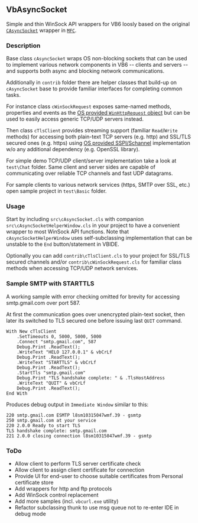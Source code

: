 ## VbAsyncSocket

Simple and thin WinSock API wrappers for VB6 loosly based on the original [`CAsyncSocket`](https://docs.microsoft.com/en-us/cpp/mfc/reference/casyncsocket-class?view=vs-2017) wrapper in [`MFC`](https://docs.microsoft.com/en-us/cpp/mfc/mfc-and-atl?view=vs-2017).

### Description

Base class `cAsyncSocket` wraps OS non-blocking sockets that can be used to implement various network components in VB6 -- clients and servers -- and supports both async and blocking network communications.

Additionally in `contrib` folder there are helper classes that build-up on `cAsyncSocket` base to provide familiar interfaces for completing common tasks.

For instance class `cWinSockRequest` exposes same-named methods, properties and events as the [OS provided `WinHttpRequest` object](https://msdn.microsoft.com/en-us/library/windows/desktop/aa384106%28v=vs.85%29.aspx) but can be used to easily access generic TCP/UDP servers instead.

Then class `cTlsClient` provides streaming support (familiar `Read`/`Write` methods) for accessing both plain-text TCP servers (e.g. http) and SSL/TLS secured ones (e.g. https) using [OS provided SSPI/Schannel](https://msdn.microsoft.com/en-us/library/windows/desktop/aa374782(v=vs.85).aspx) implementation w/o any additional dependency (e.g. OpenSSL library).

For simple demo TCP/UDP client/server implementation take a look at `test\Chat` folder. Same client and server sides are capable of communicating over reliable TCP channels and fast UDP datagrams. 

For sample clients to various network services (https, SMTP over SSL, etc.) open sample project in `test\Basic` folder.

### Usage

Start by including `src\cAsyncSocket.cls` with companion `src\cAsyncSocketHelperWindow.cls` in your project to have a convenient wrapper to most WinSock API functions. Note that `cAsyncSocketHelperWindow` uses self-subclassing implementation that can be unstable to the `End` button/statement in VBIDE.

Optionally you can add `contrib\cTlsClient.cls` to your project for SSL/TLS secured channels and/or `contrib\cWinSockRequest.cls` for familiar class methods when accessing TCP/UDP network services.

### Sample SMTP with STARTTLS

A working sample with error checking omitted for brevity for accessing smtp.gmail.com over port 587.

At first the communication goes over unencrypted plain-text socket, then later its switched to TLS secured one before issuing last `QUIT` command.

    With New cTlsClient
        .SetTimeouts 0, 5000, 5000, 5000
        .Connect "smtp.gmail.com", 587
        Debug.Print .ReadText();
        .WriteText "HELO 127.0.0.1" & vbCrLf
        Debug.Print .ReadText();
        .WriteText "STARTTLS" & vbCrLf
        Debug.Print .ReadText();
        .StartTls "smtp.gmail.com"
        Debug.Print "TLS handshake complete: " & .TlsHostAddress
        .WriteText "QUIT" & vbCrLf
        Debug.Print .ReadText();
    End With

Produces debug output in `Immediate Window` similar to this:
    
    220 smtp.gmail.com ESMTP l8sm10315047wmf.39 - gsmtp
    250 smtp.gmail.com at your service
    220 2.0.0 Ready to start TLS
    TLS handshake complete: smtp.gmail.com
    221 2.0.0 closing connection l8sm10315047wmf.39 - gsmtp

### ToDo

- Allow client to perform TLS server certificate check
- Allow client to assign client certificate for connection
- Provide UI for end-user to choose suitable certificates from Personal certificate store
- Add wrappers for http and ftp protocols
- Add WinSock control replacement
- Add more samples (incl. `vbcurl.exe` utility)
- Refactor subclassing thunk to use msg queue not to re-enter IDE in debug mode
